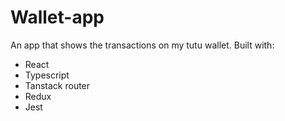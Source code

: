 # Wallet-app
An app that shows the transactions on my tutu wallet. Built with:
- React
- Typescript
- Tanstack router
- Redux
- Jest